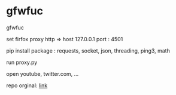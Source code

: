 # gfwfuc
gfwfuc

set firfox proxy http => host 127.0.0.1 port : 4501 

pip install package : requests, socket, json, threading, ping3, math

run proxy.py

open youtube, twitter.com, ...

repo orginal: [link](https://github.com/GFW-knocker/gfw_resist_tls_proxy)
